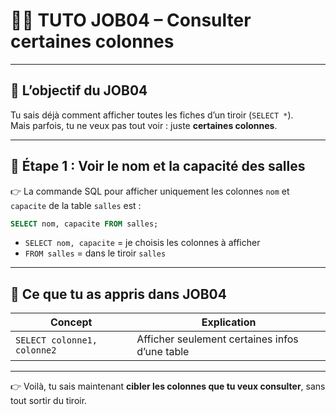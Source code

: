 # 🧑‍🏫 TUTO JOB04 – Consulter certaines colonnes

---

## 🎯 L’objectif du JOB04

Tu sais déjà comment afficher toutes les fiches d’un tiroir (`SELECT *`).  
Mais parfois, tu ne veux pas tout voir : juste **certaines colonnes**.

---

## 🧩 Étape 1 : Voir le nom et la capacité des salles

👉 La commande SQL pour afficher uniquement les colonnes `nom` et `capacite` de la table `salles` est :

```sql
SELECT nom, capacite FROM salles;
```

- `SELECT nom, capacite` = je choisis les colonnes à afficher
- `FROM salles` = dans le tiroir `salles`

---

## 🧠 Ce que tu as appris dans JOB04

| Concept                     | Explication                                    |
| --------------------------- | ---------------------------------------------- |
| `SELECT colonne1, colonne2` | Afficher seulement certaines infos d’une table |

---

👉 Voilà, tu sais maintenant **cibler les colonnes que tu veux consulter**, sans tout sortir du tiroir.
